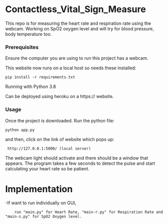 # Contactless_Vital_Sign_Measure
This repo is for measuring the heart rate and respiration rate using the webcam. Working on SpO2 oxygen level and will try for blood pressure, body temperature too.

### Prerequisites
Ensure the computer you are using to run this project has a webcam. 

This website now runs on a local host so needs these installed:
```
pip install -r requirements.txt
```
Running with Python 3.8

Can be deployed using heroku on a https:// website.

### Usage

Once the project is downloaded. Run the python file:

```
python app.py
```
and then, click on the link of website which pops up:
```
 http://127.0.0.1:5000/ (local server)
```

The webcam light should activate and there should be a window that appears. The program takes a few seconds to detect the pulse and start calculating your heart rate so be patient.


# Implementation

<!--- - In case of plotting graphs, run "graph_plot.py" - For the Eulerian Video Magnification implementation, run "amplify_color.py" --->
  -If want to run individually on GUI, 
  ```
      run "main.py" for Heart Rate, "main-r.py" for Respiration Rate and "main-s.py" for SpO2 Oxygen level. 
  ```
